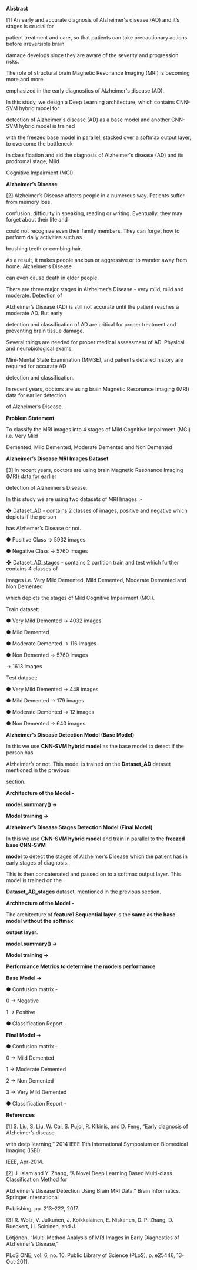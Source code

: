 ﻿**Abstract**

[1] An early and accurate diagnosis of Alzheimer's disease (AD) and it’s stages is crucial for

patient treatment and care, so that patients can take precautionary actions before irreversible brain

damage develops since they are aware of the severity and progression risks.

The role of structural brain Magnetic Resonance Imaging (MRI) is becoming more and more

emphasized in the early diagnostics of Alzheimer's disease (AD).

In this study, we design a Deep Learning architecture, which contains CNN-SVM hybrid model for

detection of Alzheimer's disease (AD) as a base model and another CNN-SVM hybrid model is trained

with the freezed base model in parallel, stacked over a softmax output layer, to overcome the bottleneck

in classification and aid the diagnosis of Alzheimer's disease (AD) and its prodromal stage, Mild

Cognitive Impairment (MCI).

**Alzheimer’s Disease**

[2] Alzheimer’s Disease affects people in a numerous way. Patients suffer from memory loss,

confusion, difficulty in speaking, reading or writing. Eventually, they may forget about their life and

could not recognize even their family members. They can forget how to perform daily activities such as

brushing teeth or combing hair.

As a result, it makes people anxious or aggressive or to wander away from home. Alzheimer’s Disease

can even cause death in elder people.

There are three major stages in Alzheimer’s Disease - very mild, mild and moderate. Detection of

Alzheimer’s Disease (AD) is still not accurate until the patient reaches a moderate AD. But early

detection and classification of AD are critical for proper treatment and preventing brain tissue damage.

Several things are needed for proper medical assessment of AD. Physical and neurobiological exams,

Mini-Mental State Examination (MMSE), and patient’s detailed history are required for accurate AD

detection and classification.

In recent years, doctors are using brain Magnetic Resonance Imaging (MRI) data for earlier detection

of Alzheimer’s Disease.

**Problem Statement**

To classify the MRI images into 4 stages of Mild Cognitive Impairment (MCI) i.e. Very Mild

Demented, Mild Demented, Moderate Demented and Non Demented

**Alzheimer’s Disease MRI Images Dataset**

[3] In recent years, doctors are using brain Magnetic Resonance Imaging (MRI) data for earlier

detection of Alzheimer’s Disease.

In this study we are using two datasets of MRI Images :-

❖ Dataset_AD - contains 2 classes of images, positive and negative which depicts if the person

has Alzhemer’s Disease or not.

● Positive Class **→** 5932 images

● Negative Class → 5760 images

❖ Dataset_AD_stages - contains 2 partition train and test which further contains 4 classes of

images i.e. Very Mild Demented, Mild Demented, Moderate Demented and Non Demented

which depicts the stages of Mild Cognitive Impairment (MCI).

Train dataset:

● Very Mild Demented → 4032 images

● Mild Demented

● Moderate Demented → 116 images

● Non Demented → 5760 images

→ 1613 images

Test dataset:

● Very Mild Demented → 448 images

● Mild Demented → 179 images

● Moderate Demented → 12 images

● Non Demented → 640 images

**Alzheimer’s Disease Detection Model (Base Model)**

In this we use **CNN-SVM hybrid model** as the base model to detect if the person has

Alzheimer’s or not. This model is trained on the **Dataset_AD** dataset mentioned in the previous

section.

**Architecture of the Model -**

**model.summary() →**

**Model training →**

**Alzheimer’s Disease Stages Detection Model (Final Model)**

In this we use **CNN-SVM hybrid model** and train in parallel to the **freezed base CNN-SVM**

**model** to detect the stages of Alzheimer’s Disease which the patient has in early stages of diagnosis.

This is then concatenated and passed on to a softmax output layer. This model is trained on the

**Dataset_AD_stages** dataset, mentioned in the previous section.

**Architecture of the Model -**

The architecture of **feature1 Sequential layer** is the **same as the base model without the softmax**

**output layer**.

**model.summary() →**

**Model training →**

**Performance Metrics to determine the models performance**

**Base Model →**

● Confusion matrix -

0 → Negative

1 → Positive

● Classification Report -

**Final Model →**

● Confusion matrix -

0 → Mild Demented

1 → Moderate Demented

2 → Non Demented

3 → Very Mild Demented

● Classification Report -

**References**

[1] S. Liu, S. Liu, W. Cai, S. Pujol, R. Kikinis, and D. Feng, “Early diagnosis of Alzheimer’s disease

with deep learning,” 2014 IEEE 11th International Symposium on Biomedical Imaging (ISBI).

IEEE, Apr-2014.

[2] J. Islam and Y. Zhang, “A Novel Deep Learning Based Multi-class Classification Method for

Alzheimer’s Disease Detection Using Brain MRI Data,” Brain Informatics. Springer International

Publishing, pp. 213–222, 2017.

[3] R. Wolz, V. Julkunen, J. Koikkalainen, E. Niskanen, D. P. Zhang, D. Rueckert, H. Soininen, and J.

Lötjönen, “Multi-Method Analysis of MRI Images in Early Diagnostics of Alzheimer’s Disease,”

PLoS ONE, vol. 6, no. 10. Public Library of Science (PLoS), p. e25446, 13-Oct-2011.
